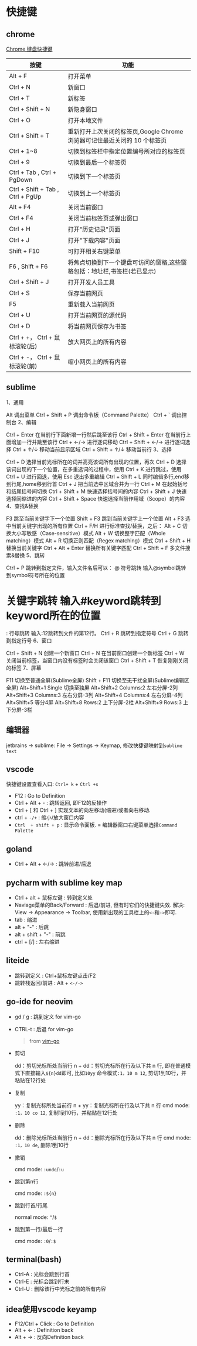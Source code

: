 # 快捷键
## chrome
[Chrome 键盘快捷键](https://support.google.com/chrome/answer/157179?hl=zh-Hans)

|按键|功能|
|--------|--------|
|Alt + F|打开菜单|
|Ctrl + N|新窗口|
|Ctrl + T|新标签|
|Ctrl + Shift + N|新隐身窗口|
|Ctrl + O|打开本地文件|
|Ctrl + Shift + T|重新打开上次关闭的标签页,Google Chrome 浏览器可记住最近关闭的 10 个标签页|
|Ctrl + 1~8|切换到标签栏中指定位置编号所对应的标签页|
|Ctrl + 9|切换到最后一个标签页|
|Ctrl + Tab , Ctrl + PgDown|切换到下一个标签页|
|Ctrl + Shift + Tab , Ctrl + PgUp|切换到上一个标签页|
|Alt + F4|关闭当前窗口|
|Ctrl + F4|关闭当前标签页或弹出窗口|
|Ctrl + H|打开"历史记录"页面|
|Ctrl + J|打开"下载内容"页面|
|Shift + F10|可打开相关右键菜单|
|F6 , Shift + F6|将焦点切换到下一个键盘可访问的窗格,这些窗格包括：地址栏,书签栏(若已显示)|
|Ctrl + Shift + J|打开开发人员工具|
|Ctrl + S|保存当前网页|
|F5|重新载入当前网页|
|Ctrl + U|打开当前网页的源代码
|Ctrl + D|将当前网页保存为书签
|Ctrl + +， Ctrl + 鼠标滚轮(后)|放大网页上的所有内容|
|Ctrl + -， Ctrl + 鼠标滚轮(前)|缩小网页上的所有内容|

## sublime

1、通用

  Alt                 调出菜单
  Ctrl + Shift + P    调出命令板（Command Palette）
  Ctrl + `            调出控制台
2、编辑

  Ctrl + Enter            在当前行下面新增一行然后跳至该行
  Ctrl + Shift + Enter    在当前行上面增加一行并跳至该行
  Ctrl + ←/→              进行逐词移动
  Ctrl + Shift + ←/→      进行逐词选择
  Ctrl + ↑/↓              移动当前显示区域
  Ctrl + Shift + ↑/↓      移动当前行
3、选择

  Ctrl + D                选择当前光标所在的词并高亮该词所有出现的位置，再次 Ctrl + D 选择该词出现的下一个位置，在多重选词的过程中，使用 Ctrl + K 进行跳过，使用 Ctrl + U 进行回退，使用 Esc 退出多重编辑
  Ctrl + Shift + L        同时编辑多行,end移到行尾,home移到行首
  Ctrl + J                把当前选中区域合并为一行
  Ctrl + M                在起始括号和结尾括号间切换
  Ctrl + Shift + M        快速选择括号间的内容
  Ctrl + Shift + J        快速选择同缩进的内容
  Ctrl + Shift + Space    快速选择当前作用域（Scope）的内容
4、查找&替换

  F3                  跳至当前关键字下一个位置
  Shift + F3          跳到当前关键字上一个位置
  Alt + F3            选中当前关键字出现的所有位置
  Ctrl + F/H          进行标准查找/替换，之后：
  Alt + C             切换大小写敏感（Case-sensitive）模式
  Alt + W             切换整字匹配（Whole matching）模式
  Alt + R             切换正则匹配（Regex matching）模式
  Ctrl + Shift + H    替换当前关键字
  Ctrl + Alt + Enter  替换所有关键字匹配
  Ctrl + Shift + F    多文件搜索&替换
5、跳转

  Ctrl + P         跳转到指定文件，输入文件名后可以：
  @ 符号跳转        输入@symbol跳转到symbol符号所在的位置
  # 关键字跳转      输入#keyword跳转到keyword所在的位置
  : 行号跳转        输入:12跳转到文件的第12行。
  Ctrl + R         跳转到指定符号
  Ctrl + G         跳转到指定行号
6、窗口

  Ctrl + Shift + N    创建一个新窗口
  Ctrl + N            在当前窗口创建一个新标签
  Ctrl + W            关闭当前标签，当窗口内没有标签时会关闭该窗口
  Ctrl + Shift + T    恢复刚刚关闭的标签
7、屏幕

  F11                              切换至普通全屏(Sublime全屏)
  Shift + F11                      切换至无干扰全屏(Sublime编辑区全屏)
  Alt+Shift+1       Single         切换至独屏
  Alt+Shift+2       Columns:2      左右分屏-2列
  Alt+Shift+3       Columns:3      左右分屏-3列
  Alt+Shift+4       Columns:4      左右分屏-4列
  Alt+Shift+5                      等分4屏
  Alt+Shift+8       Rows:2         上下分屏-2栏
  Alt+Shift+9       Rows:3         上下分屏-3栏

## 编辑器
jetbrains -> sublime: File -> Settings -> Keymap, 修改快捷键映射到`sublime text`

## vscode
快捷键设置查看入口: `Ctrl+ k` + `Ctrl +s`

- F12 : Go to Definition
- Ctrl + Alt + - : 跳转返回, 即F12的反操作
- Ctrl  +  [      和   Ctrl  +  ]     实现文本的向左移动(缩进)或者向右移动.
- ctrl + `-/+` : 缩小/放大窗口内容
- `Ctrl  + shift + p` : 显示命令面板. = 编辑器窗口右键菜单选择`Command Palette`

## goland
- Ctrl + Alt + <-/-> : 跳转前进/后退

## pycharm with sublime key map
- Ctrl + alt + 鼠标左键 :  转到定义处
- Naviage菜单的Back/Forward : 后退/前进, 但有时它们的快捷键失效. 解决: View -> Appearance -> Toolbar, 使用新出现的工具栏上的`<-`和`->`即可.
- tab : 缩进
- alt + "-" : 后跳
- alt + shift + "-" : 前跳
- ctrl + [/] : 左右缩进

## liteide
- 跳转到定义 : Ctrl+鼠标左键点击/F2
- 跳转栈返回/前进 : Alt + `<-/->`

## go-ide for neovim
- gd / g<C-LeftMouse> : 跳到定义 for vim-go
- CTRL-t : 后退 for vim-go

  > from [vim-go](https://github.com/fatih/vim-go/blob/master/doc/vim-go.txt)
- 剪切

  dd：剪切光标所处当前行
  n + dd：剪切光标所在行及以下共 n 行, 即在普通模式下直接输入`${n}dd`即可, 比如`10yy`
  命令模式`:1，10 m 12`, 剪切1到10行，并粘贴在12行处
- 复制

  yy：复制光标所处当前行
  n + yy：复制光标所在行及以下共 n 行
  cmd mode: `:1，10 co 12`, 复制1到10行，并粘贴在12行处
- 删除

  dd：删除光标所处当前行
  n + dd：删除光标所在行及以下共 n 行
  cmd mode: `:1，10 de`, 删除1到10行
- 撤销

  cmd mode: `:undo`/`:u`
- 跳到第n行

  cmd mode: `:${n}`
- 跳到行首/行尾

  normal mode: `^`/`$`
- 跳到第一行/最后一行

  cmd mode: `:0`/`:$`

## terminal(bash)
- Ctrl-A : 光标会跳到行首
- Ctrl-E : 光标会跳到行末
- Ctrl-U : 删除该行中光标之前的所有内容

## idea使用vscode keyamp
- F12/Ctrl + Click : Go to Definition
- Alt + <- : Definition back
- Alt + -> : 反向Definition back